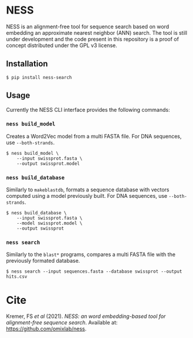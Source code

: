 # NESS

NESS is an alignment-free tool for sequence search based on word embedding an approximate nearest neighbor (ANN) search. The tool is still under development and the code present in this repository is a proof of concept distributed under the GPL v3 license. 

## Installation

```
$ pip install ness-search
```

## Usage

Currently the NESS CLI interface provides the following commands:

### `ness build_model`

Creates a Word2Vec model from a multi FASTA file. For DNA sequences, use `--both-strands`.

```
$ ness build_model \
    --input swissprot.fasta \
    --output swissprot.model
```

### `ness build_database`

Similarly to `makeblastdb`, formats a sequence database with vectors computed using a
model previously built. For DNA sequences, use `--both-strands`.

```
$ ness build_database \
    --input swissprot.fasta \
    --model swissprot.model \
    --output swissprot
```

### `ness search`

Similarly to the `blast*` programs, compares a multi  FASTA file with the previously formated database.
```
$ ness search --input sequences.fasta --database swissprot --output hits.csv
```
# Cite
Kremer, FS *et al* (2021). *NESS: an word embedding-based tool for alignment-free sequence search*. Available at: https://github.com/omixlab/ness. 
